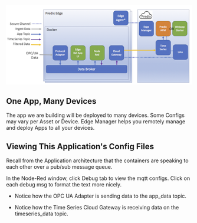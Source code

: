 ![logo](images/edge-ref-app.png)

## One App, Many Devices

The app we are building will be deployed to many devices.  Some Configs may vary per Asset or Device.  Edge Manager helps you remotely manage and deploy Apps to all your devices.

## Viewing This Application's Config Files

Recall from the Application architecture that the containers are speaking to each other over a pub/sub message queue.  

In the Node-Red window, click Debug tab to view the mqtt configs.  Click on each debug msg to format the text more nicely.

 - Notice how the OPC UA Adapter is sending data to the app_data topic.

 - Notice how the Time Series Cloud Gateway is receiving data on the timeseries_data topic.
